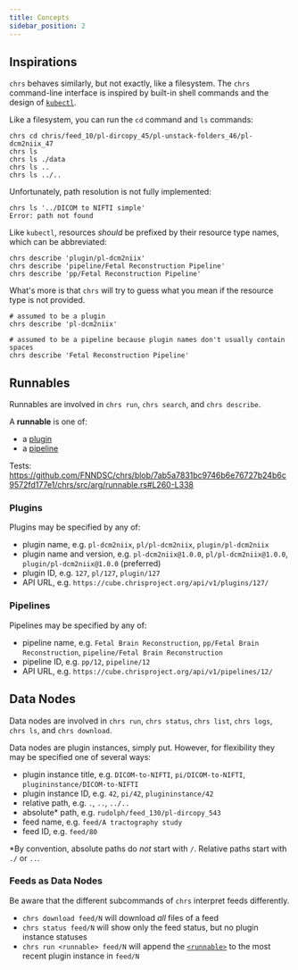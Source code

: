```yaml
---
title: Concepts
sidebar_position: 2
---
```


## Inspirations

`chrs` behaves similarly, but not exactly, like a filesystem. The `chrs` command-line interface
is inspired by built-in shell commands and the design of [`kubectl`](https://kubernetes.io/docs/reference/kubectl/).

Like a filesystem, you can run the `cd` command and `ls` commands:

```shell
chrs cd chris/feed_10/pl-dircopy_45/pl-unstack-folders_46/pl-dcm2niix_47
chrs ls
chrs ls ./data
chrs ls ..
chrs ls ../..
```

Unfortunately, path resolution is not fully implemented:

```shell
chrs ls '../DICOM to NIFTI simple'
Error: path not found
```

Like `kubectl`, resources _should_ be prefixed by their resource type names, which can be abbreviated:

```shell
chrs describe 'plugin/pl-dcm2niix'
chrs describe 'pipeline/Fetal Reconstruction Pipeline'
chrs describe 'pp/Fetal Reconstruction Pipeline'
```

What's more is that `chrs` will try to guess what you mean if the resource type is not provided.

```shell
# assumed to be a plugin
chrs describe 'pl-dcm2niix'

# assumed to be a pipeline because plugin names don't usually contain spaces
chrs describe 'Fetal Reconstruction Pipeline'
```

## Runnables

Runnables are involved in `chrs run`, `chrs search`, and `chrs describe`.

A **runnable** is one of:

- a [plugin](#plugins)
- a [pipeline](#pipelines)

Tests: https://github.com/FNNDSC/chrs/blob/7ab5a7831bc9746b6e76727b24b6c9572fd177e1/chrs/src/arg/runnable.rs#L260-L338

### Plugins

Plugins may be specified by any of:

- plugin name, e.g. `pl-dcm2niix`, `pl/pl-dcm2niix`, `plugin/pl-dcm2niix`
- plugin name and version, e.g. `pl-dcm2niix@1.0.0`, `pl/pl-dcm2niix@1.0.0`, `plugin/pl-dcm2niix@1.0.0` (preferred)
- plugin ID, e.g. `127`, `pl/127`, `plugin/127`
- API URL, e.g. `https://cube.chrisproject.org/api/v1/plugins/127/`

### Pipelines

Pipelines may be specified by any of:

- pipeline name, e.g. `Fetal Brain Reconstruction`, `pp/Fetal Brain Reconstruction`, `pipeline/Fetal Brain Reconstruction`
- pipeline ID, e.g. `pp/12`, `pipeline/12`
- API URL, e.g. `https://cube.chrisproject.org/api/v1/pipelines/12/`

## Data Nodes

Data nodes are involved in `chrs run`, `chrs status`, `chrs list`, `chrs logs`, `chrs ls`, and `chrs download`.

Data nodes are plugin instances, simply put. However, for flexibility they may be specified one of several ways:

- plugin instance title, e.g. `DICOM-to-NIFTI`, `pi/DICOM-to-NIFTI`, `plugininstance/DICOM-to-NIFTI`
- plugin instance ID, e.g. `42`, `pi/42`, `plugininstance/42`
- relative path, e.g. `.`, `..`, `../..`
- absolute\* path, e.g. `rudolph/feed_130/pl-dircopy_543` 
- feed name, e.g. `feed/A tractography study`
- feed ID, e.g. `feed/80`

\*By convention, absolute paths do _not_ start with `/`. Relative paths start with `./` or `..`.

### Feeds as Data Nodes

Be aware that the different subcommands of `chrs` interpret feeds differently.

- `chrs download feed/N` will download _all_ files of a feed
- `chrs status feed/N` will show only the feed status, but no plugin instance statuses
- `chrs run <runnable> feed/N` will append the [`<runnable>`](#runnables) to the most recent plugin instance in `feed/N`
